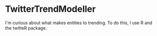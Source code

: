 TwitterTrendModeller
====================

I'm curious about what makes entities to trending. To do this, I use R and the twitteR package.
